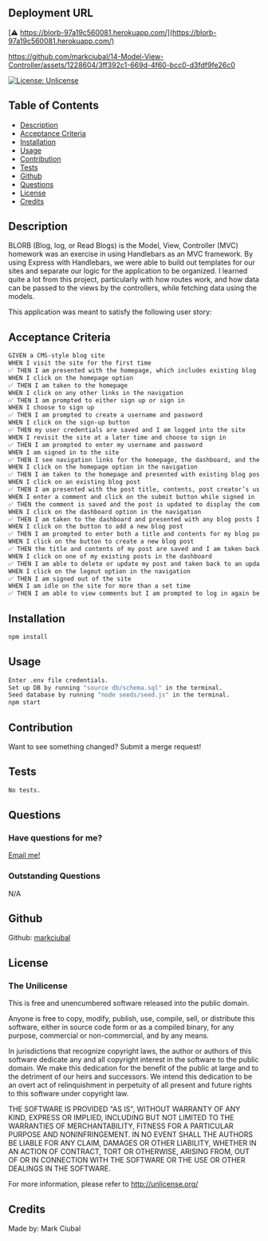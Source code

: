 ## Deployment URL
[⚠️ https://blorb-97a19c560081.herokuapp.com/](https://blorb-97a19c560081.herokuapp.com/)

https://github.com/markciubal/14-Model-View-Controller/assets/1228604/3ff392c1-669d-4f60-bcc0-d3fdf9fe26c0

[![License: Unlicense](https://img.shields.io/badge/license-Unlicense-blue.svg)](http://unlicense.org/)

## Table of Contents
- [Description](#description)
- [Acceptance Criteria](#acceptance-criteria)
- [Installation](#installation)
- [Usage](#usage)
- [Contribution](#contribution)
- [Tests](#tests)
- [Github](#github)
- [Questions](#questions)
- [License](#license)
- [Credits](#credits)

## Description
BLORB (Blog, log, or Read Blogs) is the Model, View, Controller (MVC) homework was an exercise in using Handlebars as an MVC framework. By using Express with Handlebars, we were able to build out templates for our sites and separate our logic for the application to be organized. I learned quite a lot from this project, particularly with how routes work, and how data can be passed to the views by the controllers, while fetching data using the models.

This application was meant to satisfy the following user story:

## Acceptance Criteria

```md
GIVEN a CMS-style blog site
WHEN I visit the site for the first time
✅ THEN I am presented with the homepage, which includes existing blog posts if any have been posted; navigation links for the homepage and the dashboard; and the option to log in
WHEN I click on the homepage option
✅ THEN I am taken to the homepage
WHEN I click on any other links in the navigation
✅ THEN I am prompted to either sign up or sign in
WHEN I choose to sign up
✅ THEN I am prompted to create a username and password
WHEN I click on the sign-up button
✅ THEN my user credentials are saved and I am logged into the site
WHEN I revisit the site at a later time and choose to sign in
✅ THEN I am prompted to enter my username and password
WHEN I am signed in to the site
✅ THEN I see navigation links for the homepage, the dashboard, and the option to log out
WHEN I click on the homepage option in the navigation
✅ THEN I am taken to the homepage and presented with existing blog posts that include the post title and the date created
WHEN I click on an existing blog post
✅ THEN I am presented with the post title, contents, post creator’s username, and date created for that post and have the option to leave a comment
WHEN I enter a comment and click on the submit button while signed in
✅ THEN the comment is saved and the post is updated to display the comment, the comment creator’s username, and the date created
WHEN I click on the dashboard option in the navigation
✅ THEN I am taken to the dashboard and presented with any blog posts I have already created and the option to add a new blog post
WHEN I click on the button to add a new blog post
✅ THEN I am prompted to enter both a title and contents for my blog post
WHEN I click on the button to create a new blog post
✅ THEN the title and contents of my post are saved and I am taken back to an updated dashboard with my new blog post
WHEN I click on one of my existing posts in the dashboard
✅ THEN I am able to delete or update my post and taken back to an updated dashboard
WHEN I click on the logout option in the navigation
✅ THEN I am signed out of the site
WHEN I am idle on the site for more than a set time
✅ THEN I am able to view comments but I am prompted to log in again before I can add, update, or delete comments
```

## Installation
```bash
npm install
```

## Usage
```bash
Enter .env file credentials.
Set up DB by running "source db/schema.sql" in the terminal.
Seed database by running "node seeds/seed.js" in the terminal.
npm start
```

## Contribution
Want to see something changed? Submit a merge request!

## Tests
```bash
No tests.
```

## Questions
### Have questions for me?
[Email me!](mailto:mark.ciubal@gmail.com)

### Outstanding Questions
N/A

## Github
Github: [markciubal](https://www.github.com/markciubal)

## License

### The Unilicense

This is free and unencumbered software released into the public domain.

Anyone is free to copy, modify, publish, use, compile, sell, or distribute this software, either in source code form or as a compiled binary, for any purpose, commercial or non-commercial, and by any means.

In jurisdictions that recognize copyright laws, the author or authors of this software dedicate any and all copyright interest in the software to the public domain. We make this dedication for the benefit of the public at large and to the detriment of our heirs and successors. We intend this dedication to be an overt act of relinquishment in perpetuity of all present and future rights to this software under copyright law.

THE SOFTWARE IS PROVIDED "AS IS", WITHOUT WARRANTY OF ANY KIND, EXPRESS OR IMPLIED, INCLUDING BUT NOT LIMITED TO THE WARRANTIES OF MERCHANTABILITY, FITNESS FOR A PARTICULAR PURPOSE AND NONINFRINGEMENT. IN NO EVENT SHALL THE AUTHORS BE LIABLE FOR ANY CLAIM, DAMAGES OR OTHER LIABILITY, WHETHER IN AN ACTION OF CONTRACT, TORT OR OTHERWISE, ARISING FROM, OUT OF OR IN CONNECTION WITH THE SOFTWARE OR THE USE OR OTHER DEALINGS IN THE SOFTWARE.

For more information, please refer to <http://unlicense.org/>

## Credits
Made by: Mark Ciubal
